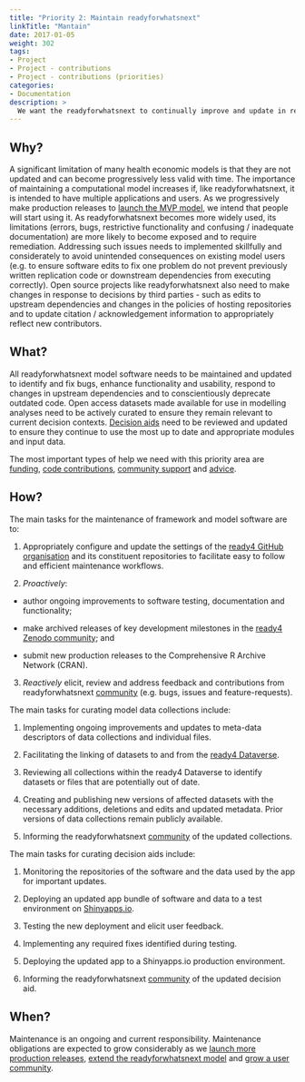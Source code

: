 ```yaml
---
title: "Priority 2: Maintain readyforwhatsnext"
linkTitle: "Mantain"
date: 2017-01-05
weight: 302
tags:
- Project
- Project - contributions
- Project - contributions (priorities)
categories:
- Documentation
description: >
  We want the readyforwhatsnext to continually improve and update in response to the needs of potential users and stakeholders.
---
```



## Why?
A significant limitation of many health economic models is that they are not updated and can become progressively less valid with time. The importance of maintaining a computational model increases if, like readyforwhatsnext, it is intended to have multiple applications and users. As we progressively make production releases to [launch the MVP model](docs/contribution-guidelines/priorities/launch/), we intend that people will start using it. As readyforwhatsnext becomes more widely used, its limitations (errors, bugs, restrictive functionality and confusing / inadequate documentation) are more likely to become exposed and to require remediation. Addressing such issues needs to implemented skillfully and considerately to avoid unintended consequences on existing model users (e.g. to ensure software edits to fix one problem do not prevent previously written replication code or downstream dependencies from executing correctly). Open source projects like readyforwhatsnext also need to make changes in response to decisions by third parties - such as edits to upstream dependencies and changes in the policies of hosting repositories and to update citation / acknowledgement information to appropriately reflect new contributors.


## What?
All readyforwhatsnext model software needs to be maintained and updated to identify and fix bugs, enhance functionality and usability, respond to changes in upstream dependencies and to conscientiously deprecate outdated code. Open access datasets made available for use in modelling analyses need to be actively curated to ensure they remain relevant to current decision contexts. [Decision aids](/docs/model/decision-aids/) need to be reviewed and updated to ensure they continue to use the most up to date and appropriate modules and input data.

The most important types of help we need with this priority area are [funding](/docs/contribution-guidelines/contribution-types/funding/), [code contributions](/docs/contribution-guidelines/contribution-types/code/), [community support](/docs/contribution-guidelines/contribution-types/community/) and [advice](/docs/contribution-guidelines/contribution-types/advisory/).

## How?
The main tasks for the maintenance of framework and model software are to:

1. Appropriately configure and update the settings of the [ready4 GitHub organisation](https://github.com/ready4-dev) and its constituent repositories to facilitate easy to follow and efficient maintenance workflows.

2. *Proactively*:

- author ongoing improvements to software testing, documentation and functionality; 

- make archived releases of key development milestones in the [ready4 Zenodo community](https://zenodo.org/communities/ready4); and

- submit new production releases to the Comprehensive R Archive Network (CRAN).

3. *Reactively* elicit, review and address feedback and contributions from readyforwhatsnext [community](/community/) (e.g. bugs, issues and feature-requests).

The main tasks for curating model data collections include:

1. Implementing ongoing improvements and updates to meta-data descriptors of data collections and individual files.

2. Facilitating the linking of datasets to and from the [ready4 Dataverse](https://dataverse.harvard.edu/dataverse/ready4).

3. Reviewing all collections within the ready4 Dataverse to identify datasets or files that are potentially out of date.

4. Creating and publishing new versions of affected datasets with the necessary additions, deletions and edits and updated metadata. Prior versions of data collections remain publicly available.

5. Informing the readyforwhatsnext [community](/community/) of the updated collections.

The main tasks for curating decision aids include:

1. Monitoring the repositories of the software and the data used by the app for important updates.

2. Deploying an updated app bundle of software and data to a test environment on [Shinyapps.io](https://www.shinyapps.io/).

3. Testing the new deployment and elicit user feedback.

4. Implementing any required fixes identified during testing.

5. Deploying the updated app to a Shinyapps.io production environment.

6. Informing the readyforwhatsnext [community](/community/) of the updated decision aid.

## When?
Maintenance is an ongoing and current responsibility. Maintenance obligations are expected to grow considerably as we [launch more production releases](/docs/contribution-guidelines/priorities/launch/), [extend the readyforwhatsnext model](/docs/contribution-guidelines/priorities/extend/) and [grow a user community](/docs/contribution-guidelines/priorities/support/).
